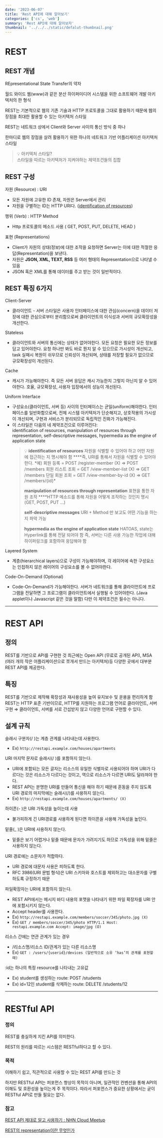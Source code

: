 ```yaml
---
date: '2023-06-07'
title: 'Rest API에 대해 알아보기'
categories: ['cs', 'web']
summary: 'Rest API에 대해 알아보자'
thumbnail: '../../../static/defalut-thumbnail.png'
---
```


# REST

## REST 개념

REpresentational State Transfer의 약자

월드 와이드 웹(www)과 같은 분산 하이퍼미디어 시스템을 위한 소프트웨어 개발 아키텍처의 한 형식

REST는 기본적으로 웹의 기존 기술과 HTTP 프로토콜을 그대로 활용하기 때문에 웹의 장점을 최대한 활용할 수 있는 아키텍처 스타일

REST는 네트워크 상에서 Client와 Server 사이의 통신 방식 중 하나

한마디로 웹의 장점을 살려 활용하기 위한 하나의 네트워크 기반 어플리케이션 아키텍처 스타일

> 💡 아키텍처 스타일?  
> 스타일을 따르는 아키텍처가 지켜야하는 제약조건들의 집합

## REST 구성

자원 (Resource) : URI

- 모든 자원에 고유한 ID 존재, 자원은 Server에서 관리
- 자원을 구별하는 ID는 HTTP URI다. ([identification of resources](https://www.notion.so/REST-REST-API-RESTful-API-d2252b4b8d864208bcca05513512eba7))

행위 (Verb) : HTTP Method

- Http 프로토콜의 메소드 사용 ( GET, POST, PUT, DELETE, HEAD )

표현 (Representations)

- Client가 자원의 상태(정보)에 대한 조작을 요청하면
  Server는 이에 대한 적절한 응답(Representation)을 보낸다.
- 자원은 **JSON, XML, TEXT, RSS** 등 여러 형태의 Representation으로 나타낼 수 있음
- JSON 혹은 XML를 통해 데이터를 주고 받는 것이 일반적이다.

## REST 특징 6가지

Client-Server

- 클라이언트 - 서버 스타일은 사용자 인터페이스에 대한 관심(concern)을 데이터 저장에 대한 관심으로부터 분리함으로써 클라이언트의 이식성과 서버의 규모확장성을 개선한다.

Stateless

- 클라이언트와 서버의 통신에는 상태가 없어야한다. 모든 요청은 필요한 모든 정보를 담고 있어야한다. 요청 하나만 봐도 바로 뭔지 알 수 있으므로 가시성이 개선되고, task 실패시 복원이 쉬우므로 신뢰성이 개선되며, 상태를 저장할 필요가 없으므로 규모확장성이 개선된다.

Cache

- 캐시가 가능해야한다. 즉 모든 서버 응답은 캐시 가능한지 그렇지 아닌지 알 수 있어야한다. 호율, 규모확장성, 사용자 입장에서의 성능이 개선된다.

Uniform Interface

- 구성요소(클라이언트, 서버 등) 사이의 인터페이스는 균일(uniform)해야한다. 인터페이스를 일반화함으로써, 전체 시스템 아키텍처가 단순해지고, 상호작용의 가시성이 개선되며, 구현과 서비스가 분리되므로 독립적인 진화가 가능해진다.
- 이 스타일은 다음의 네 제약조건으로 이루어진다:  
  identification of resources, manipulation of resources through representation, self-descriptive messages, hypermedia as the engine of application state
  > 💡 **identification of resources**
  > 자원을 식별할 수 있어야 하고 어떤 자원에 접근하는 지 명시해야 함 \**\*\*즉, URI를 통해서 자원을 식별할 수 있어야 한다.
  > *예)
  > 회원 등록 = POST /register-member (X) ⇒ POST /members
  > 회원 리스트 조회 = GET /view-member-list (X) ⇒ GET /members
  > 단일 회원 조회 = GET /view-member-by-id (X) ⇒ GET /members/{id}\*
  >
  > **manipulation of resources through representation**
  > 표현을 통한 자원 조작
  > \*\*\*\*HTTP 메소드를 통해 자원을 어떻게 조작하는 것인지 명시 (GET, POST, PUT …)
  >
  > **self-descriptive messages**
  > URI + Method 만 보고도 어떤 기능을 하는지 파악 가능
  >
  > **hypermedia as the engine of application state**
  > HATOAS, state는 Hyperlink를 통해 전달 되어야 함
  > 즉, 서버는 다른 사용 가능한 작업에 대해 하이퍼링크를 포함하여 응답해야 함

Layered System

- 계층(hierarchical layers)으로 구성이 가능해야하며, 각 레이어에 속한 구성요소는 인접하지 않은 레이어의 구성요소를 볼 수 없어야한다.

Code-On-Demand (Optional)

- Code-On-Demand가 가능해야한다. 서버가 네트워크를 통해 클라이언트에 프로그램을 전달하면 그 프로그램이 클라이언트에서 실행될 수 있어야한다. (Java applet이나 Javascript 같은 것을 말함) 다만 이 제약조건은 필수는 아니다.

---

# REST API

## 정의

REST를 기반으로 API를 구현한 것
최근에는 Open API (무료로 공개된 API), MSA (여러 개의 작은 어플리케이션으로 쪼개서 만드는 아키텍처)등 다양한 곳에서 대부분 REST API를 제공한다.

## 특징

REST를 기반으로 제작해 확장성과 재사용성을 높여 유지보수 및 운용을 편리하게 함
REST는 HTTP 표준 기반이므로, HTTP를 지원하는 프로그램 언어로 클라이언트, 서버 구현
⇒ 클라이언트, 서버를 서로 간섭받지 않고 다양한 언어로 구현할 수 있다.

## 설계 규칙

슬래시 구분자(/ )는 계층 관계를 나타내는데 사용한다.

- Ex) `http://restapi.example.com/houses/apartments`
  <br/>

URI 마지막 문자로 슬래시(/ )를 포함하지 않는다.

- URI에 포함되는 모든 글자는 리소스의 유일한 식별자로 사용되어야 하며 URI가 다르다는 것은 리소스가 다르다는 것이고, 역으로 리소스가 다르면 URI도 달라져야 한다.
- REST API는 분명한 URI를 만들어 통신을 해야 하기 때문에 혼동을 주지 않도록 URI 경로의 마지막에는 슬래시(/)를 사용하지 않는다.
- Ex) `http://restapi.example.com/houses/apartments/ (X)`
  <br/>

하이픈(- )은 URI 가독성을 높이는데 사용

- 불가피하게 긴 URI경로를 사용하게 된다면 하이픈을 사용해 가독성을 높인다.
  <br/>

밑줄(\_ )은 URI에 사용하지 않는다.

- 밑줄은 보기 어렵거나 밑줄 때문에 문자가 가려지기도 하므로 가독성을 위해 밑줄은 사용하지 않는다.
  <br/>

URI 경로에는 소문자가 적합하다.

- URI 경로에 대문자 사용은 피하도록 한다.
- RFC 3986(URI 문법 형식)은 URI 스키마와 호스트를 제외하고는 대소문자를 구별하도록 규정하기 때문
  <br/>

파일확장자는 URI에 포함하지 않는다.

- REST API에서는 메시지 바디 내용의 포맷을 나타내기 위한 파일 확장자를 URI 안에 포함시키지 않는다.
- Accept header를 사용한다.
- Ex) `http://restapi.example.com/members/soccer/345/photo.jpg (X)`
- Ex) `GET / members/soccer/345/photo HTTP/1.1 Host: restapi.example.com Accept: image/jpg (O)`
  <br/>

리소스 간에는 연관 관계가 있는 경우

- /리소스명/리소스 ID/관계가 있는 다른 리소스명
- Ex) `GET : /users/{userid}/devices (일반적으로 소유 ‘has’의 관계를 표현할 때)`
  <br/>

:id는 하나의 특정 resource를 나타내는 고유값

- Ex) student를 생성하는 route: POST /students
- Ex) id=12인 student를 삭제하는 route: DELETE /students/12
  <br/>

---

# RESTful API

### 정의

REST를 충실하게 지킨 API를 의미한다.

REST의 원리를 따르는 시스템은 RESTful하다고 할 수 있다.

### 목적

이해하기 쉽고, 직관적으로 사용할 수 있는 REST API를 만드는 것

하지만 RESTful API는 퍼포먼스 향상이 목적이 아니며, 일관적인 컨벤션을 통해 API의 이해도 및 호환성을 높이는게 주 목적이다. 따라서 퍼포먼스가 중요한 상황에서는 굳이 RESTful API로 만들 필요는 없다.

### 참고

[REST API 제대로 알고 사용하기 : NHN Cloud Meetup](https://meetup.nhncloud.com/posts/92)

[REST의 representation이란 무엇인가](https://blog.npcode.com/2017/04/03/rest의-representation이란-무엇인가/)
